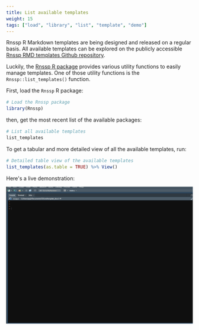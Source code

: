 ```yaml
---
title: List available templates
weight: 15
tags: ["load", "library", "list", "template", "demo"] 
---
```


Rnssp R Markdown templates are being designed and released on a regular basis. All available templates can be explored on the publicly accessible [Rnssp RMD templates Github repository](https://github.com/CDCgov/Rnssp-rmd-templates). 

Luckily, the [Rnssp R package](https://cdcgov.github.io/Rnssp/) provides various utility functions to easily manage templates. One of those utility functions is the `Rnssp::list_templates()` function.

First, load the `Rnssp` R package:

```r
# Load the Rnssp package
library(Rnssp)
```

then, get the most recent list of the available packages:

```r
# List all available templates
list_templates
```

To get a tabular and more detailed view of all the available templates, run:

```r
# Detailed table view of the available templates
list_templates(as.table = TRUE) %>% View()
```

Here's a live demonstration:

![Magic](/usage/listtemplates/images/list_available_Rnssp_templates.gif?classes=shadow)

